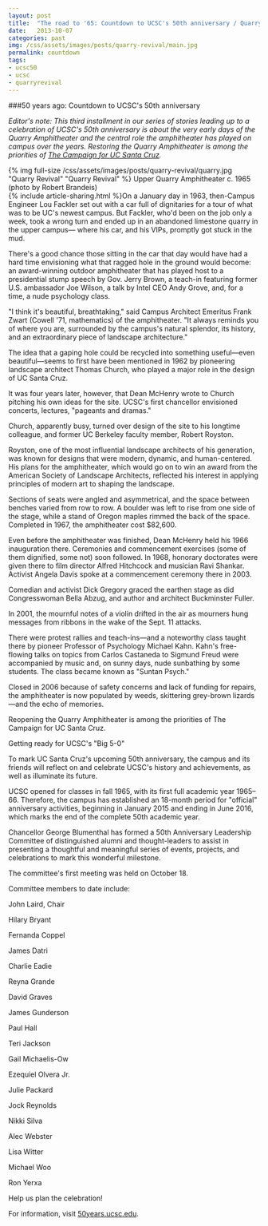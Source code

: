 ```yaml
---
layout: post
title:  "The road to '65: Countdown to UCSC's 50th anniversary / Quarry revival"
date:   2013-10-07
categories: past
img: /css/assets/images/posts/quarry-revival/main.jpg
permalink: countdown
tags: 
- ucsc50
- ucsc
- quarryrevival
---
```

###50 years ago: Countdown to UCSC's 50th anniversary

*Editor's note: This third installment in our series of stories leading up to a celebration of UCSC's 50th anniversary is about the very early days of the Quarry Amphitheater and the central role the amphitheater has played on campus over the years. Restoring the Quarry Amphitheater is among the priorities of [The Campaign for UC Santa Cruz](http://campaign.ucsc.edu/priorities/student-experience/the-quarry-amphitheater/).*

<div class="caption">
{% img full-size /css/assets/images/posts/quarry-revival/quarry.jpg "Quarry Revival" "Quarry Revival" %}
Upper Quarry Amphitheater c. 1965 (photo by Robert Brandeis)</div>{% include article-sharing.html %}On a January day in 1963, then-Campus Engineer Lou Fackler set out with a car full of dignitaries for a tour of what was to be UC's newest campus. But Fackler, who'd been on the job only a week, took a wrong turn and ended up in an abandoned limestone quarry in the upper campus— where his car, and his VIPs, promptly got stuck in the mud.

There's a good chance those sitting in the car that day would have had a hard time envisioning what that ragged hole in the ground would become: an award-winning outdoor amphitheater that has played host to a presidential stump speech by Gov. Jerry Brown, a teach-in featuring former U.S. ambassador Joe Wilson, a talk by Intel CEO Andy Grove, and, for a time, a nude psychology class.

"I think it's beautiful, breathtaking," said Campus Architect Emeritus Frank Zwart (Cowell '71, mathematics) of the amphitheater. "It always reminds you of where you are, surrounded by the campus's natural splendor, its history, and an extraordinary piece of landscape architecture."

The idea that a gaping hole could be recycled into something useful—even beautiful—seems to first have been mentioned in 1962 by pioneering landscape architect Thomas Church, who played a major role in the design of UC Santa Cruz.

It was four years later, however, that Dean McHenry wrote to Church pitching his own ideas for the site. UCSC's first chancellor envisioned concerts, lectures, "pageants and dramas."

Church, apparently busy, turned over design of the site to his longtime colleague, and former UC Berkeley faculty member, Robert Royston.

Royston, one of the most influential landscape architects of his generation, was known for designs that were modern, dynamic, and human-centered. His plans for the amphitheater, which would go on to win an award from the American Society of Landscape Architects, reflected his interest in applying principles of modern art to shaping the landscape.

Sections of seats were angled and asymmetrical, and the space between benches varied from row to row. A boulder was left to rise from one side of the stage, while a stand of Oregon maples rimmed the back of the space. Completed in 1967, the amphitheater cost $82,600.

Even before the amphitheater was finished, Dean McHenry held his 1966 inauguration there. Ceremonies and commencement exercises (some of them dignified, some not) soon followed. In 1968, honorary doctorates were given there to film director Alfred Hitchcock and musician Ravi Shankar. Activist Angela Davis spoke at a commencement ceremony there in 2003.

Comedian and activist Dick Gregory graced the earthen stage as did Congresswoman Bella Abzug, and author and architect Buckminster Fuller.

In 2001, the mournful notes of a violin drifted in the air as mourners hung messages from ribbons in the wake of the Sept. 11 attacks.

There were protest rallies and teach-ins—and a noteworthy class taught there by pioneer Professor of Psychology Michael Kahn. Kahn's free-flowing talks on topics from Carlos Castaneda to Sigmund Freud were accompanied by music and, on sunny days, nude sunbathing by some students. The class became known as "Suntan Psych."

Closed in 2006 because of safety concerns and lack of funding for repairs, the amphitheater is now populated by weeds, skittering grey-brown lizards—and the echo of memories.

Reopening the Quarry Amphitheater is among the priorities of The Campaign for UC Santa Cruz.

 

Getting ready for UCSC's "Big 5-0"

To mark UC Santa Cruz's upcoming 50th anniversary, the campus and its friends will reflect on and celebrate UCSC's history and achievements, as well as illuminate its future.

UCSC opened for classes in fall 1965, with its first full academic year 1965–66. Therefore, the campus has established an 18-month period for "official" anniversary activities, beginning in January 2015 and ending in June 2016, which marks the end of the complete 50th academic year.

Chancellor George Blumenthal has formed a 50th Anniversary Leadership Committee of distinguished alumni and thought-leaders to assist in presenting a thoughtful and meaningful series of events, projects, and celebrations to mark this wonderful milestone.

The committee's first meeting was held on October 18.

Committee members to date include:

John Laird, Chair

Hilary Bryant

Fernanda Coppel

James Datri

Charlie Eadie

Reyna Grande

David Graves

James Gunderson

Paul Hall

Teri Jackson

Gail Michaelis-Ow

Ezequiel Olvera Jr.

Julie Packard

Jock Reynolds

Nikki Silva

Alec Webster

Lisa Witter

Michael Woo

Ron Yerxa

Help us plan the celebration!

For information, visit [50years.ucsc.edu](http://50years.ucsc.edu).
